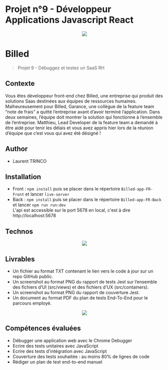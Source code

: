 # Projet n°9 - Développeur Applications Javascript React

<p align="center">
  <img src="https://user.oc-static.com/upload/2020/08/14/1597396368627_image2.png">
</p>

# Billed

> Projet 9 - Débuggez et testez un SaaS RH

## Contexte

Vous êtes développeur front-end chez Billed, une entreprise qui produit des solutions Saas destinées aux équipes de ressources humaines.
Malheureusement pour Billed, Garance, une collègue de la feature team “note de frais” a quitté l’entreprise avant d’avoir terminé l’application. Dans deux semaines, l’équipe doit montrer la solution qui fonctionne à l’ensemble de l’entreprise. Matthieu, Lead Developer de la feature team a demandé à être aidé pour tenir les délais et vous avez appris hier lors de la réunion d’équipe que c’est vous qui avez été désigné !


## Author

- Laurent TRINCO

## Installation

- Front : `npm install` puis se placer dans le répertoire `Billed-app-FR-Front` et lancer `live-server` <br>
- Back : `npm install` puis se placer dans le répertoire `Billed-app-FR-Back` et lancer `npm run run:dev` <br>
L'api est accessible sur le port 5678 en local, c'est à dire http://localhost:5678

## Technos

<p align="center">
  <a href="https://skillicons.dev">
    <img src="https://skillicons.dev/icons?i=bootstrap,css,github,jest,html,js" />
  </a>
</p>

## Livrables

- Un fichier au format TXT contenant le lien vers le code à jour sur un repo GitHub public.
- Un screenshot au format PNG du rapport de tests Jest sur l’ensemble des fichiers d’UI (src/views) et des fichiers d’UX (src/containers).
- Un screenshot au format PNG du rapport de couverture Jest.
- Un document au format PDF du plan de tests End-To-End pour le parcours employé.

<p align="center">
  <img src="https://user.oc-static.com/upload/2020/08/14/1597396368627_image2.png">
</p>

## Compétences évaluées

- Débugger une application web avec le Chrome Debugger
- Ecrire des tests unitaires avec JavaScript
- Ecrire des tests d'intégration avec JavaScript
- Couverture des tests souhaitée : au moins 80% de lignes de code
- Rédiger un plan de test end-to-end manuel
